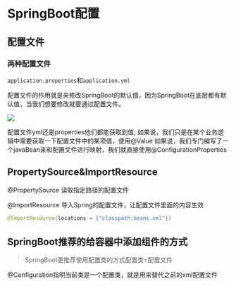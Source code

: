 # SpringBoot配置

## 配置文件

### 两种配置文件

`application.properties`和`application.yml`

配置文件的作用就是来修改SpringBoot的默认值，因为SpringBoot在底层都有默认值，当我们想要修改就要通过配置文件。

![](https://i.loli.net/2020/07/24/u8fslC7YawrzpOW.png)

配置文件yml还是properties他们都能获取到值;
如果说，我们只是在某个业务逻辑中需要获取一下配置文件中的某项值，使用@Value 
如果说，我们专门编写了一个javaBean来和配置文件进行映射，我们就直接使用@ConfigurationProperties

## PropertySource&lmportResource

@PropertySource 读取指定路径的配置文件

@lmportResource 导入Spring的配置文件，让配置文件里面的内容生效

```java
@lmportResource(locations = {"classpath:beans.xml"})
```

## SpringBoot推荐的给容器中添加组件的方式

> SpringBoot更推荐使用配置类的方式配置类=配置文件

@Configuration指明当前类是一个配置类，就是用来替代之前的xml配置文件

